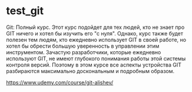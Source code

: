 # test_git
Git: Полный курс.
Этот курс подойдет для тех людей, кто не знает про GIT ничего и хотел бы изучить его "с нуля". 
Однако, курс также будет полезен тем людям, кто ежедневно использует GIT в своей работе, но хотел бы обрести большую уверенность в управлении этим инструментом. 
Зачастую разработчики, которые ежедневно используют GIT, не имеют глубокого понимания работы этой системы контроля версий. 
Поэтому в этом курсе все аспекты устройства GIT разбираются максимально доскональным и подробным образом.

https://www.udemy.com/course/git-alishev/

